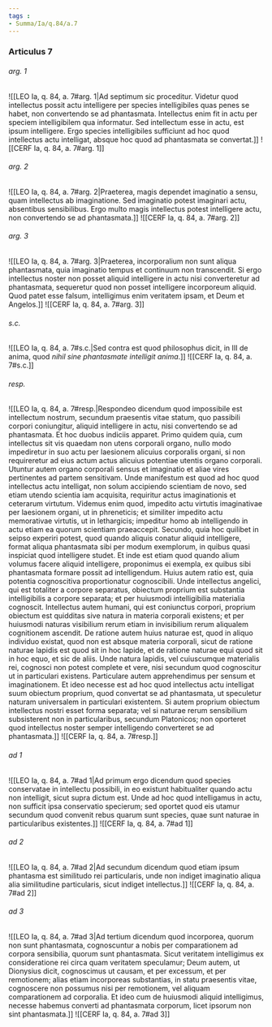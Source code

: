 ```yaml
---
tags : 
- Summa/Ia/q.84/a.7
---
```


### Articulus 7

###### arg. 1
![[LEO Ia, q. 84, a. 7#arg. 1|Ad septimum sic proceditur. Videtur quod intellectus possit actu intelligere per species intelligibiles quas penes se habet, non convertendo se ad phantasmata. Intellectus enim fit in actu per speciem intelligibilem qua informatur. Sed intellectum esse in actu, est ipsum intelligere. Ergo species intelligibiles sufficiunt ad hoc quod intellectus actu intelligat, absque hoc quod ad phantasmata se convertat.]]
![[CERF Ia, q. 84, a. 7#arg. 1]]

###### arg. 2
![[LEO Ia, q. 84, a. 7#arg. 2|Praeterea, magis dependet imaginatio a sensu, quam intellectus ab imaginatione. Sed imaginatio potest imaginari actu, absentibus sensibilibus. Ergo multo magis intellectus potest intelligere actu, non convertendo se ad phantasmata.]]
![[CERF Ia, q. 84, a. 7#arg. 2]]

###### arg. 3
![[LEO Ia, q. 84, a. 7#arg. 3|Praeterea, incorporalium non sunt aliqua phantasmata, quia imaginatio tempus et continuum non transcendit. Si ergo intellectus noster non posset aliquid intelligere in actu nisi converteretur ad phantasmata, sequeretur quod non posset intelligere incorporeum aliquid. Quod patet esse falsum, intelligimus enim veritatem ipsam, et Deum et Angelos.]]
![[CERF Ia, q. 84, a. 7#arg. 3]]

###### s.c.
![[LEO Ia, q. 84, a. 7#s.c.|Sed contra est quod philosophus dicit, in III de anima, quod *nihil sine phantasmate intelligit anima*.]]
![[CERF Ia, q. 84, a. 7#s.c.]]

###### resp.
![[LEO Ia, q. 84, a. 7#resp.|Respondeo dicendum quod impossibile est intellectum nostrum, secundum praesentis vitae statum, quo passibili corpori coniungitur, aliquid intelligere in actu, nisi convertendo se ad phantasmata. Et hoc duobus indiciis apparet. Primo quidem quia, cum intellectus sit vis quaedam non utens corporali organo, nullo modo impediretur in suo actu per laesionem alicuius corporalis organi, si non requireretur ad eius actum actus alicuius potentiae utentis organo corporali. Utuntur autem organo corporali sensus et imaginatio et aliae vires pertinentes ad partem sensitivam. Unde manifestum est quod ad hoc quod intellectus actu intelligat, non solum accipiendo scientiam de novo, sed etiam utendo scientia iam acquisita, requiritur actus imaginationis et ceterarum virtutum. Videmus enim quod, impedito actu virtutis imaginativae per laesionem organi, ut in phreneticis; et similiter impedito actu memorativae virtutis, ut in lethargicis; impeditur homo ab intelligendo in actu etiam ea quorum scientiam praeaccepit. Secundo, quia hoc quilibet in seipso experiri potest, quod quando aliquis conatur aliquid intelligere, format aliqua phantasmata sibi per modum exemplorum, in quibus quasi inspiciat quod intelligere studet. Et inde est etiam quod quando alium volumus facere aliquid intelligere, proponimus ei exempla, ex quibus sibi phantasmata formare possit ad intelligendum. Huius autem ratio est, quia potentia cognoscitiva proportionatur cognoscibili. Unde intellectus angelici, qui est totaliter a corpore separatus, obiectum proprium est substantia intelligibilis a corpore separata; et per huiusmodi intelligibilia materialia cognoscit. Intellectus autem humani, qui est coniunctus corpori, proprium obiectum est quidditas sive natura in materia corporali existens; et per huiusmodi naturas visibilium rerum etiam in invisibilium rerum aliqualem cognitionem ascendit. De ratione autem huius naturae est, quod in aliquo individuo existat, quod non est absque materia corporali, sicut de ratione naturae lapidis est quod sit in hoc lapide, et de ratione naturae equi quod sit in hoc equo, et sic de aliis. Unde natura lapidis, vel cuiuscumque materialis rei, cognosci non potest complete et vere, nisi secundum quod cognoscitur ut in particulari existens. Particulare autem apprehendimus per sensum et imaginationem. Et ideo necesse est ad hoc quod intellectus actu intelligat suum obiectum proprium, quod convertat se ad phantasmata, ut speculetur naturam universalem in particulari existentem. Si autem proprium obiectum intellectus nostri esset forma separata; vel si naturae rerum sensibilium subsisterent non in particularibus, secundum Platonicos; non oporteret quod intellectus noster semper intelligendo converteret se ad phantasmata.]]
![[CERF Ia, q. 84, a. 7#resp.]]

###### ad 1
![[LEO Ia, q. 84, a. 7#ad 1|Ad primum ergo dicendum quod species conservatae in intellectu possibili, in eo existunt habitualiter quando actu non intelligit, sicut supra dictum est. Unde ad hoc quod intelligamus in actu, non sufficit ipsa conservatio specierum; sed oportet quod eis utamur secundum quod convenit rebus quarum sunt species, quae sunt naturae in particularibus existentes.]]
![[CERF Ia, q. 84, a. 7#ad 1]]

###### ad 2
![[LEO Ia, q. 84, a. 7#ad 2|Ad secundum dicendum quod etiam ipsum phantasma est similitudo rei particularis, unde non indiget imaginatio aliqua alia similitudine particularis, sicut indiget intellectus.]]
![[CERF Ia, q. 84, a. 7#ad 2]]

###### ad 3
![[LEO Ia, q. 84, a. 7#ad 3|Ad tertium dicendum quod incorporea, quorum non sunt phantasmata, cognoscuntur a nobis per comparationem ad corpora sensibilia, quorum sunt phantasmata. Sicut veritatem intelligimus ex consideratione rei circa quam veritatem speculamur; Deum autem, ut Dionysius dicit, cognoscimus ut causam, et per excessum, et per remotionem; alias etiam incorporeas substantias, in statu praesentis vitae, cognoscere non possumus nisi per remotionem, vel aliquam comparationem ad corporalia. Et ideo cum de huiusmodi aliquid intelligimus, necesse habemus converti ad phantasmata corporum, licet ipsorum non sint phantasmata.]]
![[CERF Ia, q. 84, a. 7#ad 3]]

